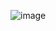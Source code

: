 ![image](https://github.com/Abdull121/Covid-19-App/assets/93944428/73e41e76-0e7a-48ee-9c15-484432063973)
